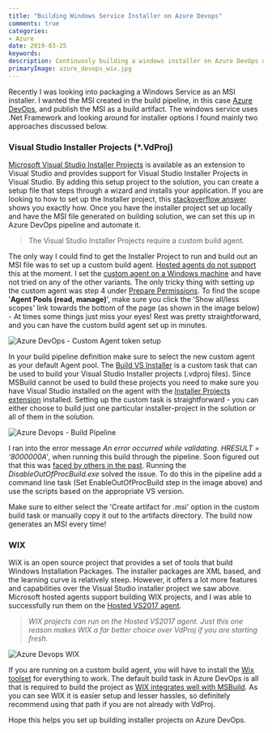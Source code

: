 ```yaml
---
title: "Building Windows Service Installer on Azure Devops"
comments: true
categories: 
- Azure
date: 2019-03-25
keywords: 
description: Continuosly building a windows installer on Azure DevOps using VdProj or WIX
primaryImage: azure_devops_wix.jpg
---
```


Recently I was looking into packaging a Windows Service as an MSI installer. I wanted the MSI created in the build pipeline, in this case [Azure DevOps](https://azure.microsoft.com/en-au/services/devops/), and publish the MSI as a build artifact. The windows service uses .Net Framework and looking around for installer options I found mainly two approaches discussed below.

### Visual Studio Installer Projects (*.VdProj)

 [Microsoft Visual Studio Installer Projects](https://marketplace.visualstudio.com/items?itemName=VisualStudioClient.MicrosoftVisualStudio2017InstallerProjects) is available as an extension to Visual Studio and provides support for Visual Studio Installer Projects in Visual Studio. By adding this setup project to the solution, you can create a setup file that steps through a wizard and installs your application. If you are looking to how to set up the Installer project, this [stackoverflow answer](https://stackoverflow.com/questions/9021075/how-to-create-an-installer-for-a-net-windows-service-using-visual-studio/9021107#9021107) shows you exactly how. Once you have the installer project set up locally and have the MSI file generated on building solution, we can set this up in Azure DevOps pipeline and automate it.

> The Visual Studio Installer Projects require a custom build agent.

The only way I could find to get the Installer Project to run and build out an MSI file was to set up a custom build agent. [Hosted agents do not support](https://developercommunity.visualstudio.com/idea/382210/add-support-to-build-installer-project-vdproj-in-a.html) this at the moment. I set the [custom agent on a Windows machine](https://docs.microsoft.com/en-us/azure/devops/pipelines/agents/v2-windows?view=azure-devops) and have not tried on any of the other variants. The only tricky thing with setting up the custom agent was step 4 under [Prepare Permissions](https://docs.microsoft.com/en-us/azure/devops/pipelines/agents/v2-windows?view=azure-devops#permissions). To find the scope '**Agent Pools (read, manage)**', make sure you click the 'Show all/less scopes' link towards the bottom of the page (as shown in the image below) - At times some things just miss your eyes! Rest was pretty straightforward, and you can have the custom build agent set up in minutes. 

![Azure DevOps - Custom Agent token setup](/images/azure_devops_custom_agent_token.jpg)

In your build pipeline definition make sure to select the new custom agent as your default Agent pool. The [Build VS Installer](https://marketplace.visualstudio.com/items?itemName=dutchworkz.BuildInstaller#overview) is a custom task that can be used to build your Visual Studio Installer projects (.vdproj files). Since MSBuild cannot be used to build these projects you need to make sure you have Visual Studio installed on the agent with the [Installer Projects extension](https://marketplace.visualstudio.com/items?itemName=VisualStudioClient.MicrosoftVisualStudio2017InstallerProjects) installed. Setting up the custom task is straightforward - you can either choose to build just one particular installer-project in the solution or all of them in the solution.

![Azure Devops - Build Pipeline](/images/azure_devops_vdproj.jpg)

I ran into the error message *An error occurred while validating. HRESULT = '8000000A'*, when running this build through the pipeline. Soon figured out that this was [faced by others in the past](https://stackoverflow.com/questions/8648428/an-error-occurred-while-validating-hresult-8000000a/41788791#41788791). Running the *DisableOutOfProcBuild.exe* solved the issue. To do this in the pipeline add a command line task (Set EnableOutOfProcBuild step in the image above) and use the scripts based on the appropriate VS version.

Make sure to either select the 'Create artifact for .msi' option in the custom build task or manually copy it out to the artifacts directory. The build now generates an MSI every time!

### WIX

WiX is an open source project that provides a set of tools that build Windows Installation Packages. The installer packages are XML based, and the learning curve is relatively steep. However, it offers a lot more features and capabilities over the Visual Studio installer project we saw above. Microsoft hosted agents support building WIX projects, and I was able to successfully run them on the [Hosted VS2017 agent](https://docs.microsoft.com/en-us/azure/devops/pipelines/agents/hosted?view=azure-devops&tabs=yaml). 

> *WIX projects can run on the Hosted VS2017 agent. Just this one reason makes WIX a far better choice over VdProj if you are starting fresh.*

![Azure Devops WIX](/images/azure_devops_wix.jpg)

If you are running on a custom build agent, you will have to install the [Wix toolset](http://wixtoolset.org/) for everything to work. The default build task in Azure DevOps is all that is required to build the project as [WIX integrates well with MSBuild](http://wixtoolset.org/documentation/manual/v3/msbuild/). As you can see WIX it is easier setup and lesser hassles, so definitely recommend using that path if you are not already with VdProj. 

Hope this helps you set up building installer projects on Azure DevOps.